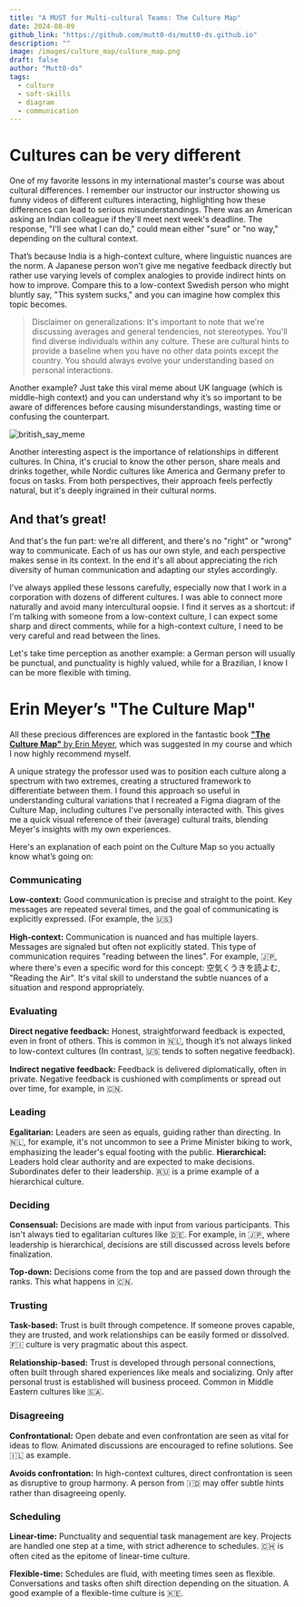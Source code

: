 ```yaml
---
title: "A MUST for Multi-cultural Teams: The Culture Map"
date: 2024-08-09
github_link: "https://github.com/mutt0-ds/mutt0-ds.github.io"
description: ""
image: /images/culture_map/culture_map.png
draft: false
author: "Mutt0-ds"
tags:
  - culture
  - soft-skills
  - diagram
  - communication
---
```


# Cultures can be very different

One of my favorite lessons in my international master's course was about cultural differences. I remember our instructor our instructor showing us funny videos of different cultures interacting, highlighting how these differences can lead to serious misunderstandings. There was an American asking an Indian colleague if they'll meet next week's deadline. The response, "I'll see what I can do," could mean either "sure" or "no way," depending on the cultural context.

That’s because India is a high-context culture, where linguistic nuances are the norm. A Japanese person won't give me negative feedback directly but rather use varying levels of complex analogies to provide indirect hints on how to improve. Compare this to a low-context Swedish person who might bluntly say, "This system sucks," and you can imagine how complex this topic becomes.

> Disclaimer on generalizations: It's important to note that we're discussing averages and general tendencies, not stereotypes. You'll find diverse individuals within any culture. These are cultural hints to provide a baseline when you have no other data points except the country. You should always evolve your understanding based on personal interactions.

Another example? Just take this viral meme about UK language (which is middle-high context) and you can understand why it’s so important to be aware of differences before causing misunderstandings, wasting time or confusing the counterpart.

![british_say_meme](https://utesinternationallounge.com/wp-content/uploads/2018/08/Bildschirmfoto-2018-08-31-um-11.40.05.png)

Another interesting aspect is the importance of relationships in different cultures. In China, it's crucial to know the other person, share meals and drinks together, while Nordic cultures like America and Germany prefer to focus on tasks. From both perspectives, their approach feels perfectly natural, but it's deeply ingrained in their cultural norms.

## And that’s great!

And that's the fun part: we're all different, and there's no "right" or "wrong" way to communicate. Each of us has our own style, and each perspective makes sense in its context. In the end it's all about appreciating the rich diversity of human communication and adapting our styles accordingly.

I've always applied these lessons carefully, especially now that I work in a corporation with dozens of different cultures. I was able to connect more naturally and avoid many intercultural oopsie.
I find it serves as a shortcut: if I'm talking with someone from a low-context culture, I can expect some sharp and direct comments, while for a high-context culture, I need to be very careful and read between the lines.

Let's take time perception as another example: a German person will usually be punctual, and punctuality is highly valued, while for a Brazilian, I know I can be more flexible with timing.

# Erin Meyer’s "The Culture Map"

All these precious differences are explored in the fantastic book [**"The Culture Map"** by Erin Meyer](https://www.amazon.com/Culture-Map-INTL-ED-Decoding/dp/1610392760), which was suggested in my course and which I now highly recommend myself.

A unique strategy the professor used was to position each culture along a spectrum with two extremes, creating a structured framework to differentiate between them. I found this approach so useful in understanding cultural variations that I recreated a Figma diagram of the Culture Map, including cultures I've personally interacted with. This gives me a quick visual reference of their (average) cultural traits, blending Meyer's insights with my own experiences.

Here's an explanation of each point on the Culture Map so you actually know what’s going on:

### Communicating

**Low-context:** Good communication is precise and straight to the point. Key messages are repeated several times, and the goal of communicating is explicitly expressed. (For example, the 🇺🇸)

**High-context:** Communication is nuanced and has multiple layers. Messages are signaled but often not explicitly stated. This type of communication requires "reading between the lines". For example, 🇯🇵, where there's even a specific word for this concept: 空気くうきを読よむ, "Reading the Air". It's vital skill to understand the subtle nuances of a situation and respond appropriately.

### Evaluating

**Direct negative feedback:** Honest, straightforward feedback is expected, even in front of others. This is common in 🇳🇱, though it’s not always linked to low-context cultures (In contrast, 🇺🇸 tends to soften negative feedback).

**Indirect negative feedback:** Feedback is delivered diplomatically, often in private. Negative feedback is cushioned with compliments or spread out over time, for example, in 🇨🇳.

### Leading

**Egalitarian:** Leaders are seen as equals, guiding rather than directing. In 🇳🇱, for example, it's not uncommon to see a Prime Minister biking to work, emphasizing the leader's equal footing with the public.
**Hierarchical:** Leaders hold clear authority and are expected to make decisions. Subordinates defer to their leadership. 🇷🇺 is a prime example of a hierarchical culture.

### Deciding

**Consensual:** Decisions are made with input from various participants. This isn't always tied to egalitarian cultures like 🇩🇪. For example, in 🇯🇵, where leadership is hierarchical, decisions are still discussed across levels before finalization.

**Top-down:** Decisions come from the top and are passed down through the ranks. This what happens in 🇨🇳.

### Trusting

**Task-based:** Trust is built through competence. If someone proves capable, they are trusted, and work relationships can be easily formed or dissolved. 🇫🇮 culture is very pragmatic about this aspect.

**Relationship-based:** Trust is developed through personal connections, often built through shared experiences like meals and socializing. Only after personal trust is established will business proceed. Common in Middle Eastern cultures like 🇸🇦.

### Disagreeing

**Confrontational:** Open debate and even confrontation are seen as vital for ideas to flow. Animated discussions are encouraged to refine solutions. See 🇮🇱 as example.

**Avoids confrontation:** In high-context cultures, direct confrontation is seen as disruptive to group harmony. A person from 🇮🇩 may offer subtle hints rather than disagreeing openly.

### Scheduling

**Linear-time:** Punctuality and sequential task management are key. Projects are handled one step at a time, with strict adherence to schedules. 🇨🇭 is often cited as the epitome of linear-time culture.

**Flexible-time:** Schedules are fluid, with meeting times seen as flexible. Conversations and tasks often shift direction depending on the situation. A good example of a flexible-time culture is 🇰🇪.
